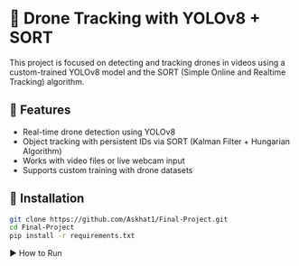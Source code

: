 # 🚁 Drone Tracking with YOLOv8 + SORT

This project is focused on detecting and tracking drones in videos using a custom-trained YOLOv8 model and the SORT (Simple Online and Realtime Tracking) algorithm.

## 📌 Features

- Real-time drone detection using YOLOv8
- Object tracking with persistent IDs via SORT (Kalman Filter + Hungarian Algorithm)
- Works with video files or live webcam input
- Supports custom training with drone datasets

## 🚀 Installation

```bash
git clone https://github.com/Askhat1/Final-Project.git
cd Final-Project
pip install -r requirements.txt

```
▶️ How to Run
